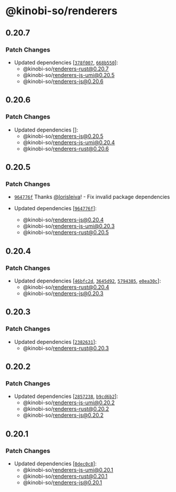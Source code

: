 # @kinobi-so/renderers

## 0.20.7

### Patch Changes

- Updated dependencies [[`378f007`](https://github.com/kinobi-so/kinobi/commit/378f007345bda028e31cdd9d4e34ce8279257485), [`668b550`](https://github.com/kinobi-so/kinobi/commit/668b550aa2172c24ddb3b8751d91e67e94a93fa4)]:
  - @kinobi-so/renderers-rust@0.20.7
  - @kinobi-so/renderers-js-umi@0.20.5
  - @kinobi-so/renderers-js@0.20.6

## 0.20.6

### Patch Changes

- Updated dependencies []:
  - @kinobi-so/renderers-js@0.20.5
  - @kinobi-so/renderers-js-umi@0.20.4
  - @kinobi-so/renderers-rust@0.20.6

## 0.20.5

### Patch Changes

- [`964776f`](https://github.com/kinobi-so/kinobi/commit/964776fe73402c236d334032821013674c3b1a5e) Thanks [@lorisleiva](https://github.com/lorisleiva)! - Fix invalid package dependencies

- Updated dependencies [[`964776f`](https://github.com/kinobi-so/kinobi/commit/964776fe73402c236d334032821013674c3b1a5e)]:
  - @kinobi-so/renderers-js@0.20.4
  - @kinobi-so/renderers-js-umi@0.20.3
  - @kinobi-so/renderers-rust@0.20.5

## 0.20.4

### Patch Changes

- Updated dependencies [[`46bfc2d`](https://github.com/kinobi-so/kinobi/commit/46bfc2dd3609dc63e7d05e30dd1d196c9e8903cf), [`3645d92`](https://github.com/kinobi-so/kinobi/commit/3645d92845db3582b801f2a32f1c36e6b478b754), [`5794385`](https://github.com/kinobi-so/kinobi/commit/57943852a2cf3ba6552942d9787f82657d38fafb), [`e0ea30c`](https://github.com/kinobi-so/kinobi/commit/e0ea30c168bcdc1cb376cf8ca6bd4bb76778acf2)]:
  - @kinobi-so/renderers-rust@0.20.4
  - @kinobi-so/renderers-js@0.20.3

## 0.20.3

### Patch Changes

- Updated dependencies [[`2382631`](https://github.com/kinobi-so/kinobi/commit/238263129b61df67f010b47cd9229b2662eaccb2)]:
  - @kinobi-so/renderers-rust@0.20.3

## 0.20.2

### Patch Changes

- Updated dependencies [[`2857238`](https://github.com/kinobi-so/kinobi/commit/28572383c1f6f6968df88be61d49b41059475d94), [`b9cd6b2`](https://github.com/kinobi-so/kinobi/commit/b9cd6b29f4e5229512a7cc3dd28a6f6074dedd98)]:
  - @kinobi-so/renderers-js-umi@0.20.2
  - @kinobi-so/renderers-rust@0.20.2
  - @kinobi-so/renderers-js@0.20.2

## 0.20.1

### Patch Changes

- Updated dependencies [[`0dec0c8`](https://github.com/kinobi-so/kinobi/commit/0dec0c8fff5e80fafc964416058e4ddf1db2bda0)]:
  - @kinobi-so/renderers-js-umi@0.20.1
  - @kinobi-so/renderers-rust@0.20.1
  - @kinobi-so/renderers-js@0.20.1
